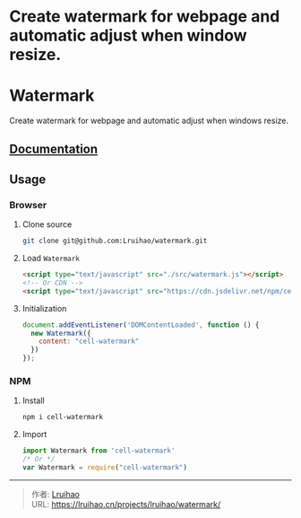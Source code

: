 # Create watermark for webpage and automatic adjust when window resize.

# Watermark

Create watermark for webpage and automatic adjust when windows resize.

## [Documentation](https://raw.githubusercontent.com/Lruihao/watermark/refs/heads/main/docs/README.md)

## Usage

### Browser

1. Clone source

    ```bash
    git clone git@github.com:Lruihao/watermark.git
    ```

2. Load `Watermark`

    ```html
    <script type="text/javascript" src="./src/watermark.js"></script>
    <!-- Or CDN -->
    <script type="text/javascript" src="https://cdn.jsdelivr.net/npm/cell-watermark"></script>
    ```

3. Initialization

    ```javascript
    document.addEventListener('DOMContentLoaded', function () {
      new Watermark({
        content: "cell-watermark"
      })
    });
    ```

### NPM

1. Install

    ```bash
    npm i cell-watermark
    ```

2. Import

    ```javascript
    import Watermark from 'cell-watermark'
    /* Or */
    var Watermark = require("cell-watermark")
    ```


---

> 作者: [Lruihao](https://github.com/Lruihao)  
> URL: https://lruihao.cn/projects/lruihao/watermark/  

